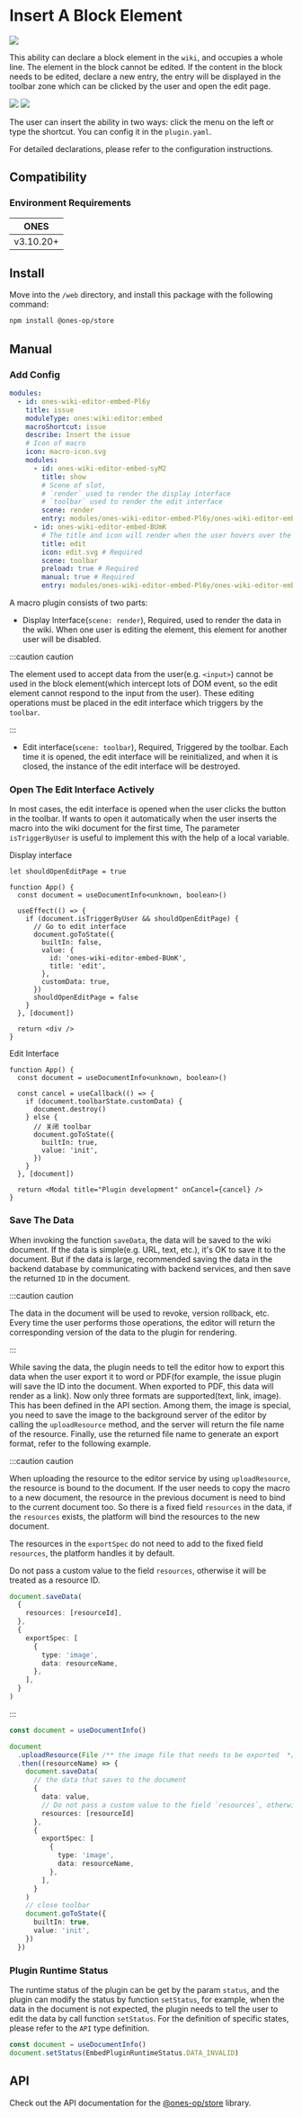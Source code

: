 # Insert A Block Element

![](images/block.png)

This ability can declare a block element in the `wiki`, and occupies a whole line. The element in the block cannot be edited. If the content in the block needs to be edited,
declare a new entry, the entry will be displayed in the toolbar zone which can be clicked by the user and open the edit page.

![](images/menu.png)
![](images/shortcut.png)

The user can insert the ability in two ways: click the menu on the left or type the shortcut. You can config it in the `plugin.yaml`.

For detailed declarations, please refer to the configuration instructions.

## Compatibility

### Environment Requirements

|   ONES    |
| :-------: |
| v3.10.20+ |

## Install

Move into the `/web` directory, and install this package with the following command:

```bash npm2yarn
npm install @ones-op/store
```

## Manual

### Add Config

```yaml title="config/plugin.yaml"
modules:
  - id: ones-wiki-editor-embed-Pl6y
    title: issue
    moduleType: ones:wiki:editor:embed
    macroShortcut: issue
    describe: Insert the issue
    # Icon of macro
    icon: macro-icon.svg
    modules:
      - id: ones-wiki-editor-embed-syM2
        title: show
        # Scene of slot,
        # `render` used to render the display interface
        # `toolbar` used to render the edit interface
        scene: render
        entry: modules/ones-wiki-editor-embed-Pl6y/ones-wiki-editor-embed-syM2/index.html
      - id: ones-wiki-editor-embed-BUmK
        # The title and icon will render when the user hovers over the block element of macro
        title: edit
        icon: edit.svg # Required
        scene: toolbar
        preload: true # Required
        manual: true # Required
        entry: modules/ones-wiki-editor-embed-Pl6y/ones-wiki-editor-embed-BUmK/index.html
```

A macro plugin consists of two parts:

- Display Interface(`scene: render`), Required, used to render the data in the wiki. When one user is editing the element, this element for another user will be disabled.

:::caution caution

The element used to accept data from the user(e.g. `<input>`) cannot be used in the block element(which intercept lots of DOM event, so the edit element cannot respond to
the input from the user). These editing operations must be placed in the edit interface which triggers by the `toolbar`.

:::

- Edit interface(`scene: toolbar`), Required, Triggered by the toolbar. Each time it is opened, the edit interface will be reinitialized,
  and when it is closed, the instance of the edit interface will be destroyed.

### Open The Edit Interface Actively

In most cases, the edit interface is opened when the user clicks the button in the toolbar. If wants to open it automatically when the user inserts the macro into the wiki document
for the first time, The parameter `isTriggerByUser` is useful to implement this with the help of a local variable.

Display interface

```tsx
let shouldOpenEditPage = true

function App() {
  const document = useDocumentInfo<unknown, boolean>()

  useEffect(() => {
    if (document.isTriggerByUser && shouldOpenEditPage) {
      // Go to edit interface
      document.goToState({
        builtIn: false,
        value: {
          id: 'ones-wiki-editor-embed-BUmK',
          title: 'edit',
        },
        customData: true,
      })
      shouldOpenEditPage = false
    }
  }, [document])

  return <div />
}
```

Edit Interface

```tsx
function App() {
  const document = useDocumentInfo<unknown, boolean>()

  const cancel = useCallback(() => {
    if (document.toolbarState.customData) {
      document.destroy()
    } else {
      // 关闭 toolbar
      document.goToState({
        builtIn: true,
        value: 'init',
      })
    }
  }, [document])

  return <Modal title="Plugin development" onCancel={cancel} />
}
```

### Save The Data

When invoking the function `saveData`, the data will be saved to the wiki document. If the data is simple(e.g. URL, text, etc.), it's OK to save it to the document.
But if the data is large, recommended saving the data in the backend database by communicating with backend services, and then save the returned `ID` in the document.

:::caution caution

The data in the document will be used to revoke, version rollback, etc. Every time the user performs those operations, the editor will return the corresponding version
of the data to the plugin for rendering.

:::

While saving the data, the plugin needs to tell the editor how to export this data when the user export it to word or PDF(for example, the issue plugin will
save the ID into the document. When exported to PDF, this data will render as a link). Now only three formats are supported(text, link, image). This has been defined
in the API section. Among them, the image is special, you need to save the image to the background server of the editor by calling the `uploadResource` method,
and the server will return the file name of the resource. Finally, use the returned file name to generate an export format, refer to the following example.

:::caution caution

When uploading the resource to the editor service by using `uploadResource`, the resource is bound to the document. If the user needs to copy the macro to a new document,
the resource in the previous document is need to bind to the current document too. So there is a fixed field `resources` in the data, if the `resources` exists,
the platform will bind the resources to the new document.

The resources in the `exportSpec` do not need to add to the fixed field `resources`, the platform handles it by default.

Do not pass a custom value to the field `resources`, otherwise it will be treated as a resource ID.

```ts
document.saveData(
  {
    resources: [resourceId],
  },
  {
    exportSpec: [
      {
        type: 'image',
        data: resourceName,
      },
    ],
  }
)
```

:::

```ts
const document = useDocumentInfo()

document
  .uploadResource(File /** the image file that needs to be exported  */, 'test.svg'), () => {})
  .then((resourceName) => {
    document.saveData(
      // the data that saves to the document
      {
        data: value,
        // Do not pass a custom value to the field `resources`, otherwise it will be treated as a resource ID.
        resources: [resourceId]
      },
      {
        exportSpec: [
          {
            type: 'image',
            data: resourceName,
          },
        ],
      }
    )
    // close toolbar
    document.goToState({
      builtIn: true,
      value: 'init',
    })
  })
```

### Plugin Runtime Status

The runtime status of the plugin can be get by the param `status`, and the plugin can modify the status by function `setStatus`,
for example, when the data in the document is not expected, the plugin needs to tell the user to edit the data by call function `setStatus`.
For the definition of specific states, please refer to the `API` type definition.

```ts
const document = useDocumentInfo()
document.setStatus(EmbedPluginRuntimeStatus.DATA_INVALID)
```

## API

Check out the API documentation for the [@ones-op/store](../../../api/packages/store.mdx#useDocumentInfo) library.
